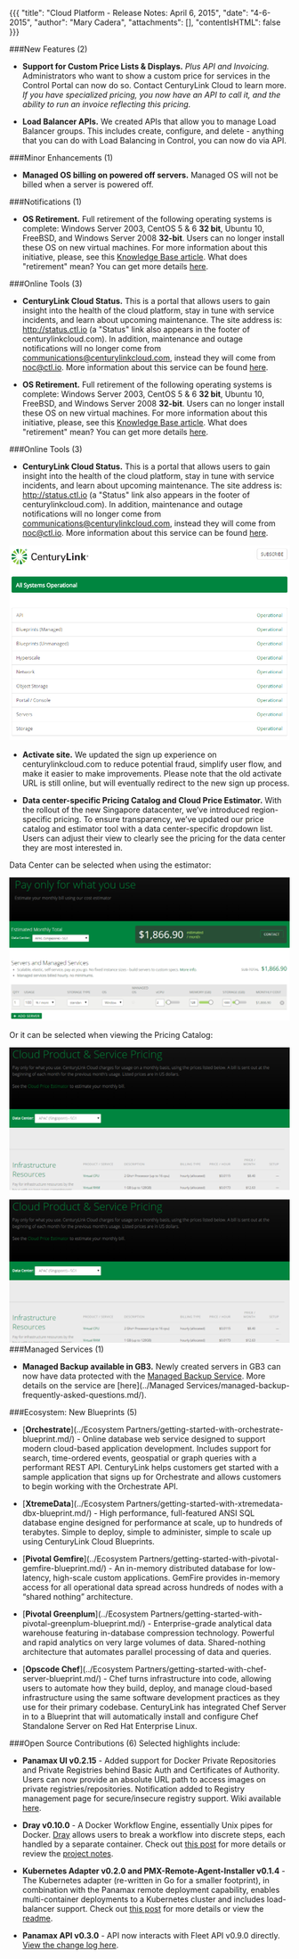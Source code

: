 {{{
  "title": "Cloud Platform - Release Notes: April 6, 2015",
  "date": "4-6-2015",
  "author": "Mary Cadera",
  "attachments": [],
  "contentIsHTML": false
}}}

###New Features (2)

* **Support for Custom Price Lists & Displays.** *Plus API and Invoicing.* Administrators who want to show a custom price for services in the Control Portal can now do so. Contact CenturyLink Cloud to learn more. *If you have specialized pricing, you now have an API to call it, and the ability to run an invoice reflecting this pricing.*

* **Load Balancer APIs.** We created APIs that allow you to manage Load Balancer groups. This includes create, configure, and delete - anything that you can do with Load Balancing in Control, you can now do via API.

###Minor Enhancements (1)

* **Managed OS billing on powered off servers.** Managed OS will not be billed when a server is powered off.

###Notifications (1)

* **OS Retirement.** Full retirement of the following operating systems is complete: Windows Server 2003, CentOS 5 & 6 **32 bit**, Ubuntu 10, FreeBSD, and Windows Server 2008 **32-bit**. Users can no longer install these OS on new virtual machines. For more information about this initiative, please, see this [Knowledge Base article](../Servers/operating-system-retirement-notice-feb-3-2015.md/). What does "retirement" mean? You can get more details [here](../Servers/operating-system-template-retirement-policy.md/).

###Online Tools (3)

* **CenturyLink Cloud Status.** This is a portal that allows users to gain insight into the health of the cloud platform, stay in tune with service incidents, and learn about upcoming maintenance. The site address is: http://status.ctl.io (a "Status" link also appears in the footer of centurylinkcloud.com). In addition, maintenance and outage notifications will no longer come from communications@centurylinkcloud.com, instead they will come from noc@ctl.io. More information about this service can be found [here](../General/centurylink-cloud-status-faq/).

* **OS Retirement.** Full retirement of the following operating systems is complete: Windows Server 2003, CentOS 5 & 6 **32 bit**, Ubuntu 10, FreeBSD, and Windows Server 2008 **32-bit**. Users can no longer install these OS on new virtual machines. For more information about this initiative, please, see this [Knowledge Base article](../Servers/operating-system-retirement-notice-feb-3-2015.md). What does "retirement" mean? You can get more details [here](../Servers/operating-system-template-retirement-policy.md).

###Online Tools (3)

* **CenturyLink Cloud Status.** This is a portal that allows users to gain insight into the health of the cloud platform, stay in tune with service incidents, and learn about upcoming maintenance. The site address is: http://status.ctl.io (a "Status" link also appears in the footer of centurylinkcloud.com). In addition, maintenance and outage notifications will no longer come from communications@centurylinkcloud.com, instead they will come from noc@ctl.io. More information about this service can be found [here](../General/centurylink-cloud-status-faq.md).

![centurylink-status](../images/centurylink-status.png)

* **Activate site.** We updated the sign up experience on centurylinkcloud.com to reduce potential fraud, simplify user flow, and make it easier to make improvements. Please note that the old activate URL is still online, but will eventually redirect to the new sign up process.

* **Data center-specific Pricing Catalog and Cloud Price Estimator.** With the rollout of the new Singapore datacenter, we’ve introduced region-specific pricing. To ensure transparency, we’ve updated our price catalog and estimator tool with a data center-specific dropdown list. Users can adjust their view to clearly see the pricing for the data center they are most interested in.

Data Center can be selected when using the estimator:

![Pricing Example 01](../images/pricing-example-01.png)

Or it can be selected when viewing the Pricing Catalog:

![Pricing Example 02](../images/pricing-example-02.png)


![Pricing Example 02](../images/pricing-example-02.png)
###Managed Services (1)

* **Managed Backup available in GB3.** Newly created servers in GB3 can now have data protected with the [Managed Backup Service](https://www.centurylinkcloud.com/managed-services/backup/). More details on the service are [here](../Managed Services/managed-backup-frequently-asked-questions.md/).

###Ecosystem: New Blueprints (5)

* [**Orchestrate**](../Ecosystem Partners/getting-started-with-orchestrate-blueprint.md/) - Online database web service designed to support modern cloud-based application development. Includes support for search, time-ordered events, geospatial or graph queries with a performant REST API. CenturyLink helps customers get started with a sample application that signs up for Orchestrate and allows customers to begin working with the Orchestrate API.

* [**XtremeData**](../Ecosystem Partners/getting-started-with-xtremedata-dbx-blueprint.md/) - High performance, full-featured ANSI SQL database engine designed for performance at scale, up to hundreds of terabytes. Simple to deploy, simple to administer, simple to scale up using CenturyLink Cloud Blueprints.

* [**Pivotal Gemfire**](../Ecosystem Partners/getting-started-with-pivotal-gemfire-blueprint.md/) - An in-memory distributed database for low-latency, high-scale custom applications. GemFire provides in-memory access for all operational data spread across hundreds of nodes with a “shared nothing” architecture.

* [**Pivotal Greenplum**](../Ecosystem Partners/getting-started-with-pivotal-greenplum-blueprint.md/) - Enterprise-grade analytical data warehouse featuring in-database compression technology. Powerful and rapid analytics on very large volumes of data. Shared-nothing architecture that automates parallel processing of data and queries.

* [**Opscode Chef**](../Ecosystem Partners/getting-started-with-chef-server-blueprint.md/) - Chef turns infrastructure into code, allowing users to automate how they build, deploy, and manage cloud-based infrastructure using the same software development practices as they use for their primary codebase. CenturyLink has integrated Chef Server in to a Blueprint that will automatically install and configure Chef Standalone Server on Red Hat Enterprise Linux.

###Open Source Contributions (6)
Selected highlights include:

* **Panamax UI v0.2.15** - Added support for Docker Private Repositories and Private Registries behind Basic Auth and Certificates of Authority. Users can now provide an absolute URL path to access images on private registries/repositories. Notification added to Registry management page for secure/insecure registry support. Wiki available [here]( https://github.com/CenturyLinkLabs/panamax-ui).

* **Dray v0.10.0** - A Docker Workflow Engine, essentially Unix pipes for Docker. [Dray](http://dray.it) allows users to break a workflow into discrete steps, each handled by a separate container. Check out [this post](http://www.centurylinklabs.com/dray-docker-workflow-engine/) for more details or review the [project notes](https://github.com/CenturyLinkLabs/dray).

* **Kubernetes Adapter v0.2.0 and PMX-Remote-Agent-Installer v0.1.4** - The Kubernetes adapter (re-written in Go for a smaller footprint), in combination with the Panamax remote deployment capability, enables multi-container deployments to a Kubernetes cluster and includes load-balancer support. Check out [this post](http://www.centurylinklabs.com/deploying-to-kubernetes-with-panamax/) for more details or view the [readme](https://github.com/CenturyLinkLabs/panamax-kubernetes-adapter-go).

* **Panamax API v0.3.0** - API now interacts with Fleet API v0.9.0 directly. [View the change log here](https://github.com/CenturyLinkLabs/panamax-api/blob/master/CHANGELOG.md).
